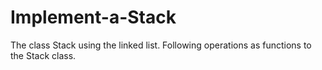 # Implement-a-Stack
The class Stack using the linked list. Following operations as functions to the Stack class.
